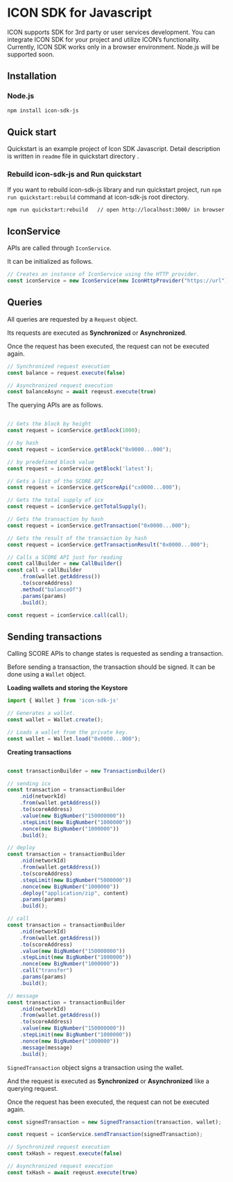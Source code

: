 # ICON SDK for Javascript

ICON supports SDK for 3rd party or user services development. You can integrate ICON SDK for your project and utilize ICON’s functionality. Currently, ICON SDK works only in a browser environment. Node.js will be supported soon.


## Installation

### Node.js

```bash
npm install icon-sdk-js
```

## Quick start

Quickstart is an example project of Icon SDK Javascript.
Detail description is written in `readme` file in quickstart directory .


### Rebuild icon-sdk-js and Run quickstart

If you want to rebuild icon-sdk-js library and run quickstart project, run `npm run quickstart:rebuild` command at icon-sdk-js root directory.

```bash
npm run quickstart:rebuild   // open http://localhost:3000/ in browser
```

## IconService

APIs are called through `IconService`.

It can be initialized as follows.

```javascript
// Creates an instance of IconService using the HTTP provider.
const iconService = new IconService(new IconHttpProvider("https://url"));
```


## Queries

All queries are requested by a `Request` object.

Its requests are executed as **Synchronized** or **Asynchronized**.

Once the request has been executed, the request can not be executed again.

```javascript
// Synchronized request execution
const balance = request.execute(false)

// Asynchronized request execution
const balanceAsync = await reqeust.execute(true)
```

The querying APIs are as follows.

```javascript

// Gets the block by height
const request = iconService.getBlock(1000);

// by hash
const request = iconService.getBlock("0x0000...000");

// by predefined block value
const request = iconService.getBlock('latest');

// Gets a list of the SCORE API
const request = iconService.getScoreApi("cx0000...000");

// Gets the total supply of icx
const request = iconService.getTotalSupply();

// Gets the transaction by hash
const request = iconService.getTransaction("0x0000...000");

// Gets the result of the transaction by hash
const request = iconService.getTransactionResult("0x0000...000");

// Calls a SCORE API just for reading
const callBuilder = new CallBuilder()
const call = callBuilder
    .from(wallet.getAddress())
    .to(scoreAddress)
    .method("balanceOf")
    .params(params)
    .build();

const request = iconService.call(call);
```


## Sending transactions

Calling SCORE APIs to change states is requested as sending a transaction.

Before sending a transaction, the transaction should be signed. It can be done using a `Wallet` object.

**Loading wallets and storing the Keystore**

```javascript
import { Wallet } from 'icon-sdk-js'

// Generates a wallet.
const wallet = Wallet.create();

// Loads a wallet from the private key.
const wallet = Wallet.load("0x0000...000");
```

**Creating transactions**

```javascript

const transactionBuilder = new TransactionBuilder()

// sending icx
const transaction = transactionBuilder
    .nid(networkId)
    .from(wallet.getAddress())
    .to(scoreAddress)
    .value(new BigNumber("150000000"))
    .stepLimit(new BigNumber("1000000"))
    .nonce(new BigNumber("1000000"))
    .build();

// deploy
const transaction = transactionBuilder
    .nid(networkId)
    .from(wallet.getAddress())
    .to(scoreAddress)
    .stepLimit(new BigNumber("5000000"))
    .nonce(new BigNumber("1000000"))
    .deploy("application/zip", content)
    .params(params)
    .build();

// call
const transaction = transactionBuilder
    .nid(networkId)
    .from(wallet.getAddress())
    .to(scoreAddress)
    .value(new BigNumber("150000000"))
    .stepLimit(new BigNumber("1000000"))
    .nonce(new BigNumber("1000000"))
    .call("transfer")
    .params(params)
    .build();

// message
const transaction = transactionBuilder
    .nid(networkId)
    .from(wallet.getAddress())
    .to(scoreAddress)
    .value(new BigNumber("150000000"))
    .stepLimit(new BigNumber("1000000"))
    .nonce(new BigNumber("1000000"))
    .message(message)
    .build();
```

`SignedTransaction` object signs a transaction using the wallet.

And the request is executed as **Synchronized** or **Asynchronized** like a querying request.

Once the request has been executed, the request can not be executed again.

```javascript
const signedTransaction = new SignedTransaction(transaction, wallet);

const request = iconService.sendTransaction(signedTransaction);

// Synchronized request execution
const txHash = request.execute(false)

// Asynchronized request execution
const txHash = await reqeust.execute(true)
```